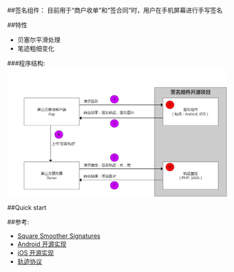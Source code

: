 ##签名组件：
目前用于“商户收单”和“签合同”时，用户在手机屏幕进行手写签名

##特性
* 贝塞尔平滑处理
* 笔迹粗细变化

###程序结构:
![](https://github.com/qiandaibao/signature/raw/master/doc/assets/Architecture.png)

##Quick start

##参考:
* [Square Smoother Signatures]( http://corner.squareup.com/2012/07/smoother-signatures.html )
* [Android 开源实现](https://github.com/gcacace/android-signaturepad)
* [iOS 开源实现]( https://www.altamiracorp.com/blog/employee-posts/capture-a-signature-on-ios )
* [轨迹协议](https://github.com/huachangli/signature/wiki/轨迹协议)

